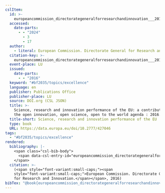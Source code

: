 ```yaml
---
cslItem:
  id: >-
    europeancommission_directorategeneralforresearchandinnovation___2016__science
  accessed:
    date-parts:
      - - "2024"
        - 3
        - 17
  author:
    - literal: European Commission. Directorate General for Research and Innovation.
  citation-key: >-
    europeancommission_directorategeneralforresearchandinnovation___2016__science
  event-place: LU
  issued:
    date-parts:
      - - "2016"
  keyword: "#bf2035/topics/excellence"
  language: en
  publisher: Publications Office
  publisher-place: LU
  source: DOI.org (CSL JSON)
  title: >-
    Science, research and innovation performance of the EU: a contribution to
    the open innovation, open science, open to the world agenda : 2016.
  title-short: Science, research and innovation performance of the EU
  type: book
  URL: https://data.europa.eu/doi/10.2777/427046
tags:
  - "#bf2035/topics/excellence"
rendered:
  bibliography: |-
    <span class="csl-bib-body">
      <span data-csl-entry-id="europeancommission_directorategeneralforresearchandinnovation___2016__science" class="csl-entry"><span class='author-bib'>European Commission. Directorate General for Research and Innovation.</span>. <span class='date-bib'>(2016)</span>. <span class='title'><i><b><span style="font-style:normal;">Science, research and innovation performance of the EU: a contribution to the open innovation, open science, open to the world agenda : 2016.</span></b></i></span>. Publications Office. <span class='URL'><a href='https://data.europa.eu/doi/10.2777/427046'>LINK</a></span></span>
    </span>
  citation: >-
    (<span style="font-variant:small-caps;"><span
    style="font-variant:small-caps;">European Commission. Directorate General
    for Research and Innovation.</span></span>, 2016)
bibTex: "@book{europeancommission_directorategeneralforresearchandinnovation___2016__science,\n\tnote = {[Online; accessed 2024-03-17]},\n\taddress = {LU},\n\tauthor = {{European Commission. Directorate General for Research and Innovation.}},\n\tyear = {2016},\n\tpublisher = {Publications Office},\n\ttitle = {Science, research and innovation performance of the {EU}: a contribution to the open innovation, open science, open to the world agenda : 2016.},\n\turl = {https://data.europa.eu/doi/10.2777/427046},\n}\n\n"
---
```

